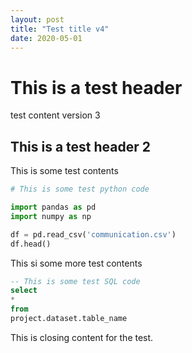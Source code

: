 ```yaml
---
layout: post
title: "Test title v4"
date: 2020-05-01
---
```


# This is a test header
test content version 3


## This is a test header 2

This is some test contents

```python
# This is some test python code

import pandas as pd
import numpy as np

df = pd.read_csv('communication.csv')
df.head()
```

This si some more test contents
```sql
-- This is some test SQL code
select
*
from
project.dataset.table_name
```

This is closing content for the test.


